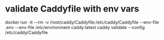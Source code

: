 # validate Caddyfile with env vars

   docker run -it --rm -v /root/caddy/Caddyfile:/etc/caddy/Caddyfile --env-file .env --env-file /etc/environment caddy:latest caddy validate --config /etc/caddy/Caddyfile
